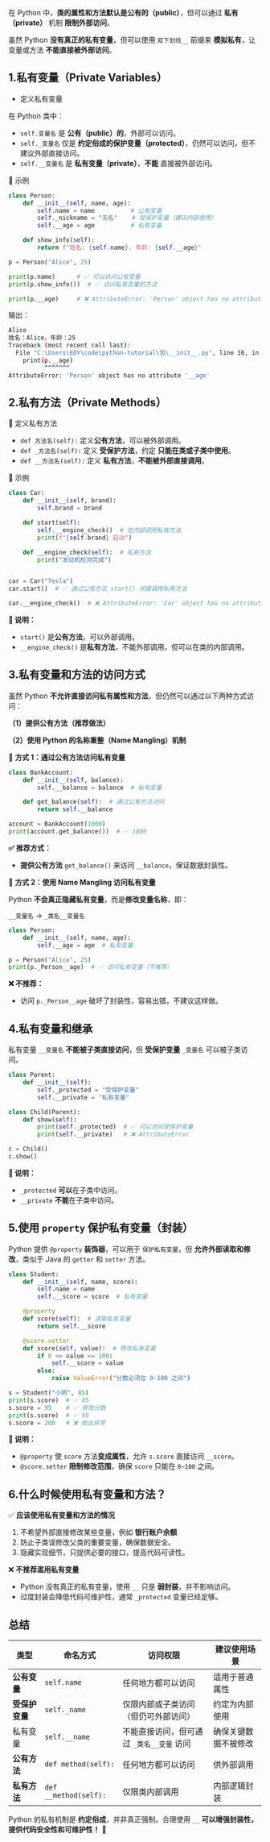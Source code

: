 在 Python 中，**类的属性和方法默认是公有的（public）**，但可以通过 **私有（private）** 机制 **限制外部访问**。

虽然 Python **没有真正的私有变量**，但可以使用 `双下划线__` 前缀来 **模拟私有**，让变量或方法 **不能直接被外部访问**。

## 1.私有变量（Private Variables）

- 定义私有变量

在 Python 类中：

- `self.变量名` 是 **公有（public）的**，外部可以访问。
- `self._变量名` 仅是 **约定俗成的保护变量（protected）**，仍然可以访问，但不建议外部直接访问。
- `self.__变量名` 是 **私有变量（private）**，**不能** 直接被外部访问。

🔸 示例

```python
class Person:
    def __init__(self, name, age):
        self.name = name          # 公有变量
        self._nickname = "无名"    # 受保护变量（建议内部使用）
        self.__age = age          # 私有变量

    def show_info(self):
        return f"姓名: {self.name}, 年龄: {self.__age}"

p = Person("Alice", 25)

print(p.name)      # ✅ 可以访问公有变量
print(p.show_info())  # ✅ 访问私有变量的方法

print(p.__age)     # ❌ AttributeError: 'Person' object has no attribute '__age'
```

输出：

```bash
Alice
姓名：Alice，年龄：25
Traceback (most recent call last):
  File "C:\Users\EDY\code\python-tutorial\包\__init__.py", line 16, in <module>
    print(p.__age)
          ^^^^^^^
AttributeError: 'Person' object has no attribute '__age'
```

## 2.私有方法（Private Methods）

🔹 定义私有方法

- `def 方法名(self):` 定义**公有方法**，可以被外部调用。
- `def _方法名(self):` 定义 **受保护方法**，约定 **只能在类或子类中使用**。
- `def __方法名(self):` 定义 **私有方法**，**不能被外部直接调用**。

🔸 示例

```python
class Car:
    def __init__(self, brand):
        self.brand = brand

    def start(self):
        self.__engine_check()  # 在内部调用私有方法
        print(f"{self.brand} 启动")

    def __engine_check(self):  # 私有方法
        print("发动机检测完成")


car = Car("Tesla")
car.start()  # ✅ 通过公有方法 start() 间接调用私有方法

car.__engine_check()  # ❌ AttributeError: 'Car' object has no attribute '__engine_check'
```

**🔹 说明：**

- `start()` 是**公有方法**，可以外部调用。
- `__engine_check()` 是**私有方法**，不能外部调用，但可以在类的内部调用。

## 3.私有变量和方法的访问方式

虽然 Python **不允许直接访问私有属性和方法**，但仍然可以通过以下两种方式访问：

**（1）提供公有方法（推荐做法）**

**（2）使用 Python 的名称重整（Name Mangling）机制**

🔹 **方式 1：通过公有方法访问私有变量**

```python
class BankAccount:
    def __init__(self, balance):
        self.__balance = balance  # 私有变量

    def get_balance(self):  # 通过公有方法访问
        return self.__balance

account = BankAccount(1000)
print(account.get_balance())  # ✅ 1000
```

**✅ 推荐方式：**

- **提供公有方法** `get_balance()` 来访问 `__balance`，保证数据封装性。

🔹 **方式 2：使用 Name Mangling 访问私有变量**

Python **不会真正隐藏私有变量**，而是**修改变量名称**，即：

`__变量名` → `_类名__变量名`

```python
class Person:
    def __init__(self, name, age):
        self.__age = age  # 私有变量

p = Person("Alice", 25)
print(p._Person__age)  # ✅ 访问私有变量（不推荐）
```

**❌ 不推荐：**

- 访问 `p._Person__age` 破坏了封装性，容易出错，不建议这样做。

## 4.私有变量和继承

私有变量 `__变量名` **不能被子类直接访问**，但 **受保护变量** `_变量名` 可以被子类访问。

```python
class Parent:
    def __init__(self):
        self._protected = "受保护变量"
        self.__private = "私有变量"

class Child(Parent):
    def show(self):
        print(self._protected)  # ✅ 可以访问受保护变量
        print(self.__private)   # ❌ AttributeError

c = Child()
c.show()
```

**🔹 说明：**

- `_protected` **可以**在子类中访问。
- `__private` **不能**在子类中访问。

## 5.使用 `property` 保护私有变量（封装）

Python 提供 `@property` **装饰器**，可以用于 `保护私有变量`，但 **允许外部读取和修改**，类似于 Java 的 `getter` 和 `setter` 方法。

```python
class Student:
    def __init__(self, name, score):
        self.name = name
        self.__score = score  # 私有变量

    @property
    def score(self):  # 读取私有变量
        return self.__score

    @score.setter
    def score(self, value):  # 修改私有变量
        if 0 <= value <= 100:
            self.__score = value
        else:
            raise ValueError("分数必须在 0-100 之间")

s = Student("小明", 85)
print(s.score)  # ✅ 85
s.score = 95    # ✅ 修改分数
print(s.score)  # ✅ 95
s.score = 200   # ❌ 抛出异常
```

**🔹 说明：**

- `@property` 使 `score` 方法**变成属性**，允许 `s.score` 直接访问 `__score`。
- `@score.setter` **限制修改范围**，确保 `score` 只能在 `0~100` 之间。

## 6.什么时候使用私有变量和方法？

✅ **应该使用私有变量和方法的情况**

1. 不希望外部直接修改某些变量，例如 **银行账户余额**
2. 防止子类误修改父类的重要变量，确保数据安全。
3. 隐藏实现细节，只提供必要的接口，提高代码可读性。

❌ **不推荐滥用私有变量**

- Python 没有真正的私有变量，使用 `__` 只是 **弱封装**，并不影响访问。
- 过度封装会降低代码可维护性，通常 `_protected` 变量已经足够。

## 总结

| 类型           | 命名方式              | 访问权限                                  | 建议使用场景         |
| -------------- | --------------------- | ----------------------------------------- | -------------------- |
| **公有变量**   | `self.name`           | 任何地方都可以访问                        | 适用于普通属性       |
| **受保护变量** | `self._name`          | 仅限内部或子类访问（但仍可外部访问）      | 约定为内部使用       |
| 私有变量       | `self.__name`         | 不能直接访问，但可通过 `_类名__变量` 访问 | 确保关键数据不被修改 |
| **公有方法**   | `def method(self):`   | 任何地方都可以访问                        | 供外部调用           |
| **私有方法**   | `def __method(self):` | 仅限类内部调用                            | 内部逻辑封装         |

Python 的私有机制是 **约定俗成**，并非真正强制。合理使用 `__` **可以增强封装性，提供代码安全性和可维护性！** 🚀

